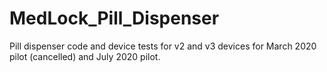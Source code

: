 # MedLock_Pill_Dispenser
Pill dispenser code and device tests for v2 and v3 devices for March 2020 pilot (cancelled) and July 2020 pilot. 
